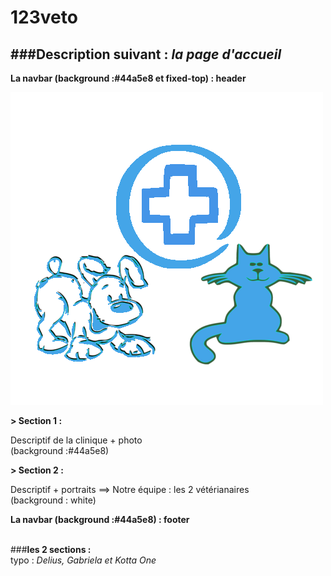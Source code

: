 # 123veto

###Description suivant : _la page d'accueil_
-----------------

**La navbar (background :#44a5e8 et fixed-top) : header**

![Logo](Vrai_logo.png)

**> Section 1 :** <br/>
<!-- -->
Descriptif de la clinique + photo <br/>
(background :#44a5e8)

**> Section 2 :** <br/>
<!-- -->
Descriptif + portraits ==> Notre équipe : les 2 vétérianaires <br/>
(background : white)

**La navbar (background :#44a5e8) : footer**
<br/>
<br/>

###**les 2 sections : <br/>**
typo : _Delius, Gabriela et Kotta One_
